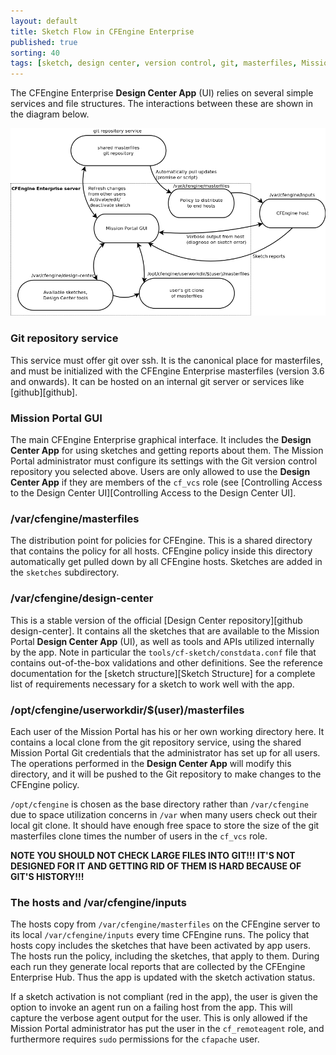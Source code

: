 ```yaml
---
layout: default
title: Sketch Flow in CFEngine Enterprise
published: true
sorting: 40
tags: [sketch, design center, version control, git, masterfiles, Mission Portal, enterprise, ui]
---
```


The CFEngine Enterprise **Design Center App** (UI) relies on
several simple services and file structures. The interactions between these
are shown in the diagram below.

![Enterprise Design Center data-flow diagram](enterprise-sketch-dataflow-diagram.png)

### Git repository service

This service must offer git over ssh. It is the canonical place for
masterfiles, and must be initialized with the CFEngine Enterprise
masterfiles (version 3.6 and onwards). It can be hosted on an internal git
server or services like [github][github].

### Mission Portal GUI

The main CFEngine Enterprise graphical interface. It includes the
**Design Center App** for using sketches and getting reports about them.
The Mission Portal administrator must configure its settings
with the Git version control repository you selected above. Users are only allowed to use
the **Design Center App** if they are members of the `cf_vcs` role (see
[Controlling Access to the Design Center UI][Controlling Access to the Design Center UI].

### /var/cfengine/masterfiles

The distribution point for policies for CFEngine.
This is a shared directory that contains the policy for all hosts.
CFEngine policy inside this directory automatically
get pulled down by all CFEngine hosts.  Sketches are added in the `sketches` subdirectory.

### /var/cfengine/design-center

This is a stable version of the official [Design Center
repository][github design-center]. It contains all the
sketches that are available to the Mission Portal **Design Center App** (UI), as
well as tools and APIs utilized internally by the app. Note in particular the
`tools/cf-sketch/constdata.conf` file that contains out-of-the-box validations
and other definitions. See the reference documentation for the [sketch
structure][Sketch Structure] for a complete
list of requirements necessary for a sketch to work well with the app.

### /opt/cfengine/userworkdir/$(user)/masterfiles

Each user of the Mission Portal has his or her own working directory here. It
contains a local clone from the git repository service, using the shared
Mission Portal Git credentials that the administrator has set up for all
users. The operations performed in the **Design Center App** will modify this directory,
and it will be pushed to the Git repository to make changes to the CFEngine
policy.

`/opt/cfengine` is chosen as the base directory rather than `/var/cfengine`
due to space utilization concerns in `/var` when many users check out their
local git clone. It should have enough free space to store the size of the
git masterfiles clone times the number of users in the `cf_vcs` role.

**NOTE YOU SHOULD NOT CHECK LARGE FILES INTO GIT!!!  IT'S NOT DESIGNED FOR IT AND GETTING RID OF THEM IS HARD BECAUSE OF GIT'S HISTORY!!!**

### The hosts and /var/cfengine/inputs

The hosts copy from `/var/cfengine/masterfiles` on the CFEngine server to
its local `/var/cfengine/inputs` every time CFEngine runs. The policy that hosts
copy includes the sketches that have been activated by app users. The
hosts run the policy, including the sketches, that apply to them. During
each run they generate local reports that are collected by the CFEngine
Enterprise Hub.  Thus the app is updated with the sketch activation status.

If a sketch activation is not compliant (red in the app), the user is given the option to
invoke an agent run on a failing host from the app. This will capture the
verbose agent output for the user. This is only allowed if the Mission Portal
administrator has put the user in the `cf_remoteagent` role, and furthermore requires `sudo` permissions for the `cfapache` user.
